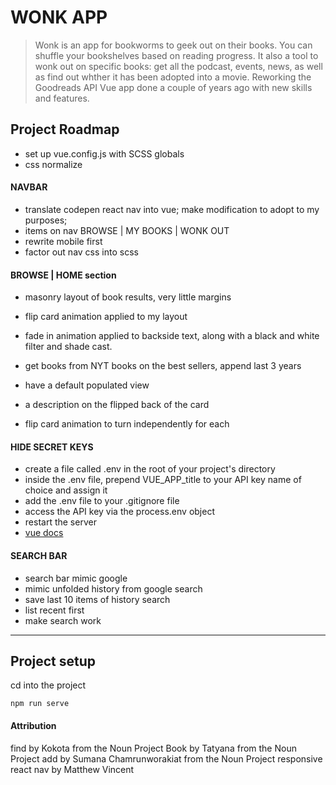 # WONK APP

> Wonk is an app for bookworms to geek out on their books. You can shuffle your bookshelves based on reading progress. It also a tool to wonk out on specific books: get all the podcast, events, news, as well as find out whther it has been adopted into a movie. Reworking the Goodreads API Vue app done a couple of years ago with new skills and features.


## Project Roadmap

- set up vue.config.js with SCSS globals
- css normalize

#### NAVBAR

- translate codepen react nav into vue; make modification to adopt to my purposes;
- items on nav BROWSE | MY BOOKS | WONK OUT
- rewrite mobile first
- factor out nav css into scss

#### BROWSE | HOME section

- masonry layout of book results, very little margins
- flip card animation applied to my layout
- fade in animation applied to backside text, along with a black and white filter and shade cast.

- get books from NYT books on the best sellers, append last 3 years
- have a default populated view
- a description on the flipped back of the card

- flip card animation to turn independently for each

#### HIDE SECRET KEYS

- create a file called .env in the root of your project's directory
- inside the .env file, prepend VUE_APP_title to your API key name of choice and assign it
- add the .env file to your .gitignore file
- access the API key via the process.env object
- restart the server
- [vue docs](https://cli.vuejs.org/guide/mode-and-env.html#using-env-variables-in-client-side-code)

#### SEARCH BAR

- search bar mimic google
- mimic unfolded history from google search 
- save last 10 items of history search
- list recent first
- make search work

___

## Project setup

cd into the project
```
npm run serve
```

#### Attribution

find by Kokota from the Noun Project
Book by Tatyana from the Noun Project
add by Sumana Chamrunworakiat from the Noun Project
responsive react nav by  Matthew Vincent
